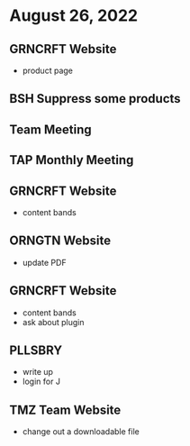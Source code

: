 # August 26, 2022

## GRNCRFT Website
- product page

## BSH Suppress some products

## Team Meeting

## TAP Monthly Meeting

## GRNCRFT Website
- content bands

## ORNGTN Website
- update PDF

## GRNCRFT Website
- content bands
- ask about plugin

## PLLSBRY
- write up
- login for J

## TMZ Team Website
- change out a downloadable file

